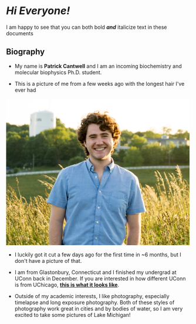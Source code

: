# _**Hi Everyone!**_
I am happy to see that you can both bold _**and**_ italicize text in these documents
 
## Biography
* My name is **Patrick Cantwell** and I am an incoming biochemistry and molecular biophysics Ph.D. student.

* This is a picture of me from a few weeks ago with the longest hair I've ever had

<img src="Photo of Me! 2.0.jpg" width="500" height="400" />

* I luckily got it cut a few days ago for the first time in ~6 months, but I don't have a picture of that.
  
* I am from Glastonbury, Connecticut and I finished my undergrad at UConn back in December. If you are interested in how different UConn is from UChicago, **[this is what it looks like](https://goo.gl/maps/K6Ymg1L4GT4nM1nB6)**.

* Outside of my academic interests, I like photography, especially timelapse and long exposure photography. Both of these styles of photography work great in cities and by bodies of water, so I am very excited to take some pictures of Lake Michigan!